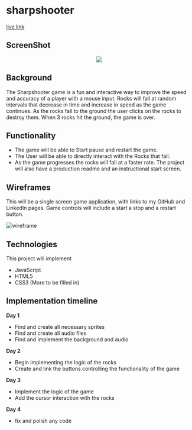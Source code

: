 # sharpshooter

[live link](https://thrage1.github.io/sharpshooter/)

## ScreenShot

<div style="text-align: center">
  <img src="./assets/images/sharpshooter.gif" />
</div>

## Background
The Sharpshooter game is a fun and interactive way to improve the speed and accuracy of a player with a mouse input. Rocks will fall at random intervals that decrease in time and increase in speed as the game continues. As the rocks fall to the ground the user clicks on the rocks to destroy them. When 3 rocks hit the ground, the game is over.

## Functionality
- The game will be able to Start pause and restart the game.
- The User will be able to directly interact with the Rocks that fall.
- As the game progresses the rocks will fall at a faster rate.
The project will also have a production readme and an instructional start screen.

## Wireframes

This will be a single screen game application, with links to my GitHub and LinkedIn pages.
Game controls will include a start a stop and a restart button.  

![wireframe](https://github.com/Thrage1/sharpshooter/blob/master/images/wireframe.png)

## Technologies

This project will implement
 - JavaScript
 - HTML5
 - CSS3
(More to be filled in)

## Implementation timeline

**Day 1**

 - Find and create all necessary sprites
 - Find and create all audio files
 - Find and implement the background and audio

**Day 2**

 - Begin implementing the logic of the rocks
 - Create and link the buttons controlling the functionality of the game

**Day 3**

 - Implement the logic of the game
 - Add the cursor interaction with the rocks

**Day 4**

 - fix and polish any code
